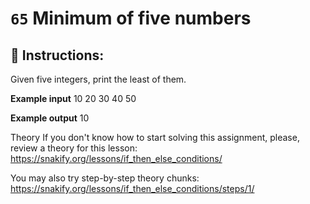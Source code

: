 # `65` Minimum of five numbers

## 📝 Instructions:

Given five integers, print the least of them.

**Example input**
10
20
30
40
50

**Example output**
10

Theory
If you don't know how to start solving this assignment, please, review a theory for this lesson:
https://snakify.org/lessons/if_then_else_conditions/

You may also try step-by-step theory chunks:
https://snakify.org/lessons/if_then_else_conditions/steps/1/